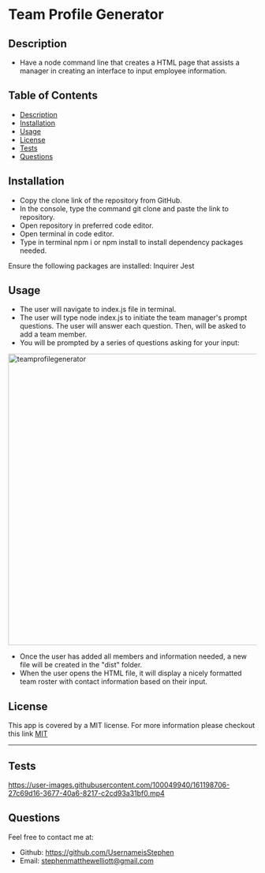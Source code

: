 # Team Profile Generator


## Description

* Have a node command line that creates a HTML page that assists a manager in creating an interface to input employee information.

## Table of Contents
* [Description](#description)
* [Installation](#installation)
* [Usage](#usage)
* [License](#license)
* [Tests](#tests)
* [Questions](#questions)

## Installation

* Copy the clone link of the repository from GitHub.
* In the console, type the command git clone and paste the link to repository.
* Open repository in preferred code editor.
* Open terminal in code editor.
* Type in terminal npm i or npm install to install dependency packages needed.

Ensure the following packages are installed:
Inquirer
Jest

## Usage

* The user will navigate to index.js file in terminal.
* The user will type node index.js to initiate the team manager's prompt questions. The user will answer each question. Then, will be asked to add a team member.
* You will be prompted by a series of questions asking for your input:

<img width="592" alt="teamprofilegenerator" src="https://user-images.githubusercontent.com/100049940/161198201-4e468f92-388b-4064-a35b-88e69250b3ac.png">

* Once the user has added all members and information needed, a new file will be created in the "dist" folder.
* When the user opens the HTML file, it will display a nicely formatted team roster with contact information based on their input.


## License

This app is covered by a MIT license. For more information please checkout this link [MIT](https://opensource.org/licenses/MIT)

---


## Tests





https://user-images.githubusercontent.com/100049940/161198706-27c69d16-3677-40a6-8217-c2cd93a31bf0.mp4





## Questions
Feel free to contact me at:
- Github: https://github.com/UsernameisStephen
- Email: stephenmatthewelliott@gmail.com
